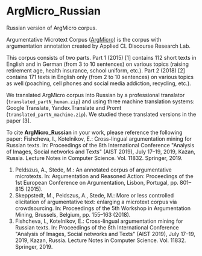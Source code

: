 # ArgMicro_Russian
Russian version of ArgMicro corpus.

Argumentative Microtext Corpus ([ArgMicro](http://angcl.ling.uni-potsdam.de/resources/argmicro.html)) is the corpus with argumentation annotation created by Applied CL Discourse Research Lab.

This corpus consists of two parts. Part 1 (2015) [1] contains 112 short texts in English and in German (from 3 to 10 sentences) on various topics (raising retirement age, health insurance, school uniform, etc.). Part 2 (2018) [2] contains 171 texts in English only (from 2 to 10 sentences) on various topics as well (poaching, cell phones and social media addiction, recycling, etc.).

We translated ArgMicro corpus into Russian by a professional translator (`translated_partN_human.zip`) and using three machine translation systems: Google Translate, Yandex.Translate and Promt (`translated_partN_machine.zip`). We studied these translated versions in the paper [3].

To cite **ArgMicro_Russian** in your work, please reference the following paper: Fishcheva, I., Kotelnikov, E.: Cross-lingual argumentation mining for Russian texts. In: Proceedings of the 8th International Conference "Analysis of Images, Social networks and Texts" (AIST 2019), July 17–19, 2019, Kazan, Russia. Lecture Notes in Computer Science. Vol. 11832. Springer, 2019.

1. Peldszus, A., Stede, M.: An annotated corpus of argumentative microtexts. In: Argumentation and Reasoned Action: Proceedings of the 1st European Conference on Argumentation, Lisbon, Portugal, pp. 801–815 (2015).
2. Skeppstedt, M., Peldszus, A., Stede, M.: More or less controlled elicitation of argumentative text: enlarging a microtext corpus via crowdsourcing. In: Proceedings of the 5th Workshop in Argumentation Mining, Brussels, Belgium, pp. 155–163 (2018).
3. Fishcheva, I., Kotelnikov, E.: Cross-lingual argumentation mining for Russian texts. In: Proceedings of the 8th International Conference "Analysis of Images, Social networks and Texts" (AIST 2019), July 17–19, 2019, Kazan, Russia. Lecture Notes in Computer Science. Vol. 11832. Springer, 2019.
